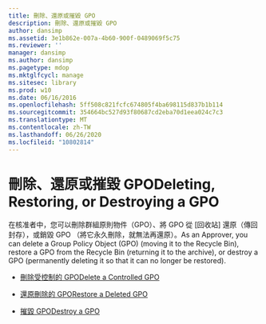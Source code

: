 ```yaml
---
title: 刪除、還原或摧毀 GPO
description: 刪除、還原或摧毀 GPO
author: dansimp
ms.assetid: 3e1b862e-007a-4b60-900f-0489069f5c75
ms.reviewer: ''
manager: dansimp
ms.author: dansimp
ms.pagetype: mdop
ms.mktglfcycl: manage
ms.sitesec: library
ms.prod: w10
ms.date: 06/16/2016
ms.openlocfilehash: 5ff508c821fcfc674805f4ba698115d837b1b114
ms.sourcegitcommit: 354664bc527d93f80687cd2eba70d1eea024c7c3
ms.translationtype: MT
ms.contentlocale: zh-TW
ms.lasthandoff: 06/26/2020
ms.locfileid: "10802814"
---
```

# <span data-ttu-id="1e75e-103">刪除、還原或摧毀 GPO</span><span class="sxs-lookup"><span data-stu-id="1e75e-103">Deleting, Restoring, or Destroying a GPO</span></span>


<span data-ttu-id="1e75e-104">在核准者中，您可以刪除群組原則物件（GPO）、將 GPO 從 [回收站] 還原（傳回封存），或銷毀 GPO （將它永久刪除，就無法再還原）。</span><span class="sxs-lookup"><span data-stu-id="1e75e-104">As an Approver, you can delete a Group Policy Object (GPO) (moving it to the Recycle Bin), restore a GPO from the Recycle Bin (returning it to the archive), or destroy a GPO (permanently deleting it so that it can no longer be restored).</span></span>

-   [<span data-ttu-id="1e75e-105">刪除受控制的 GPO</span><span class="sxs-lookup"><span data-stu-id="1e75e-105">Delete a Controlled GPO</span></span>](delete-a-controlled-gpo-agpm30ops.md)

-   [<span data-ttu-id="1e75e-106">還原刪除的 GPO</span><span class="sxs-lookup"><span data-stu-id="1e75e-106">Restore a Deleted GPO</span></span>](restore-a-deleted-gpo-agpm30ops.md)

-   [<span data-ttu-id="1e75e-107">摧毀 GPO</span><span class="sxs-lookup"><span data-stu-id="1e75e-107">Destroy a GPO</span></span>](destroy-a-gpo-agpm30ops.md)

 

 





